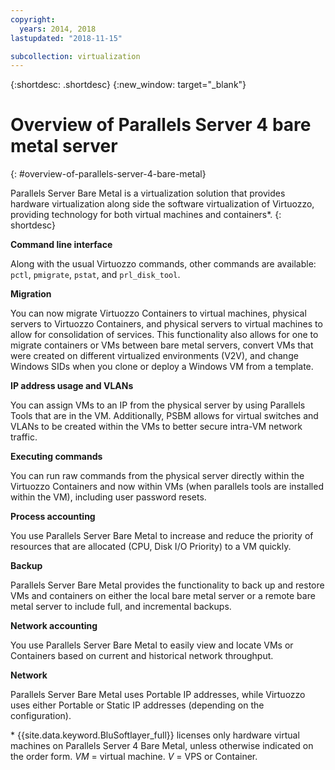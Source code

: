 ```yaml
---
copyright:
  years: 2014, 2018
lastupdated: "2018-11-15"

subcollection: virtualization
---
```


{:shortdesc: .shortdesc}
{:new_window: target="_blank"}

# Overview of Parallels Server 4 bare metal server
{: #overview-of-parallels-server-4-bare-metal}

Parallels Server Bare Metal is a virtualization solution that provides hardware virtualization along side the software virtualization of Virtuozzo, providing technology for both virtual machines and containers*.
{: shortdesc}

**Command line interface**

Along with the usual Virtuozzo commands, other commands are available: `pctl`, `pmigrate`, `pstat`, and `prl_disk_tool`.

**Migration**

You can now migrate Virtuozzo Containers to virtual machines, physical servers to Virtuozzo Containers, and physical servers to virtual machines to allow for consolidation of services. This functionality also allows for one to migrate containers or VMs between bare metal servers, convert VMs that were created on different virtualized environments (V2V), and change Windows SIDs when you clone or deploy a Windows VM from a template.

**IP address usage and VLANs**

You can assign VMs to an IP from the physical server by using Parallels Tools that are in the VM. Additionally, PSBM allows for virtual switches and VLANs to be created within the VMs to better secure intra-VM network traffic.

**Executing commands**

You can run raw commands from the physical server directly within the Virtuozzo Containers and now within VMs (when parallels tools are installed within the VM), including user password resets.

**Process accounting**

You use Parallels Server Bare Metal to increase and reduce the priority of resources that are allocated (CPU, Disk I/O Priority) to a VM quickly.

**Backup**

Parallels Server Bare Metal provides the functionality to back up and restore VMs and containers on either the local bare metal server or a remote bare metal server to include full, and incremental backups.

**Network accounting**

You use Parallels Server Bare Metal to easily view and locate VMs or Containers based on current and historical network throughput.

**Network**

Parallels Server Bare Metal uses Portable IP addresses, while Virtuozzo uses either Portable or Static IP addresses (depending on the configuration).

\* {{site.data.keyword.BluSoftlayer_full}} licenses only hardware virtual machines on Parallels Server 4 Bare Metal, unless otherwise indicated on the order form.
_VM_ = virtual machine. _V_ = VPS or Container.
